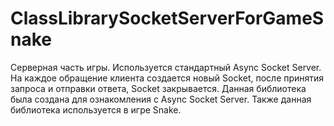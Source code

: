 # ClassLibrarySocketServerForGameSnake
Серверная часть игры.
Используется стандартный Async Socket Server.
На каждое обращение клиента создается новый Socket, после принятия запроса и отправки ответа, Socket закрывается.
Данная библиотека была создана для ознакомления с Async Socket Server.
Также данная библиотека используется в игре Snake.
